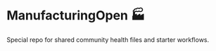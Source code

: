 # ManufacturingOpen :factory:

Special repo for shared community health files and starter workflows.
